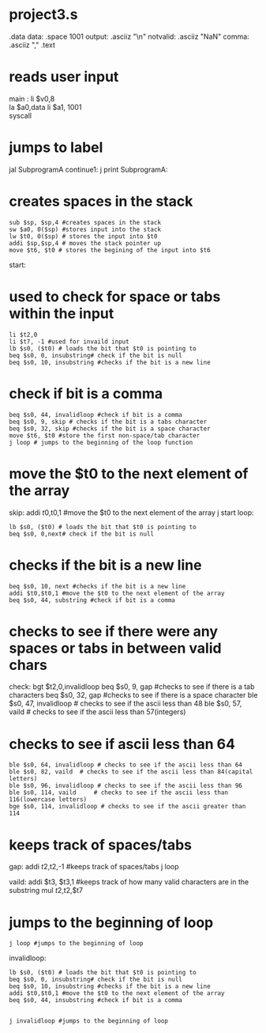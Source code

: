 # project3.s
.data
	data: .space 1001
	output: .asciiz "\n"
	notvalid: .asciiz "NaN"
	comma: .asciiz ","
.text
# reads user input
main :
	li $v0,8	
	la $a0,data	
	li $a1, 1001	
	syscall
# jumps to label 
jal SubprogramA 
continue1:
	j print 
SubprogramA:
# creates spaces in the stack
	sub $sp, $sp,4 #creates spaces in the stack
	sw $a0, 0($sp) #stores input into the stack
	lw $t0, 0($sp) # stores the input into $t0
	addi $sp,$sp,4 # moves the stack pointer up
	move $t6, $t0 # stores the begining of the input into $t6
start:
# used to check for space or tabs within the input 
	li $t2,0 
	li $t7, -1 #used for invaild input
	lb $s0, ($t0) # loads the bit that $t0 is pointing to
	beq $s0, 0, insubstring# check if the bit is null
	beq $s0, 10, insubstring #checks if the bit is a new line 
# check if bit is a comma 
	beq $s0, 44, invalidloop #check if bit is a comma
	beq $s0, 9, skip # checks if the bit is a tabs character 
	beq $s0, 32, skip #checks if the bit is a space character
	move $t6, $t0 #store the first non-space/tab character
	j loop # jumps to the beginning of the loop function
# move the $t0 to the next element of the array
skip:
	addi $t0,$t0,1 #move the $t0 to the next element of the array
	j start 
loop:
	
	
	lb $s0, ($t0) # loads the bit that $t0 is pointing to
	beq $s0, 0,next# check if the bit is null
# checks if the bit is a new line 
	beq $s0, 10, next #checks if the bit is a new line 	
	addi $t0,$t0,1 #move the $t0 to the next element of the array	
	beq $s0, 44, substring #check if bit is a comma
# checks to see if there were any spaces or tabs in between valid chars
check:
	bgt $t2,0,invalidloop 
	beq $s0, 9,  gap #checks to see if there is a tab characters
	beq $s0, 32, gap #checks to see if there is a space character
	ble $s0, 47, invalidloop # checks to see if the ascii less than 48
	ble $s0, 57, vaild # checks to see if the ascii less than 57(integers)
# checks to see if ascii less than 64
	ble $s0, 64, invalidloop # checks to see if the ascii less than 64
	ble $s0, 82, vaild	# checks to see if the ascii less than 84(capital letters)
	ble $s0, 96, invalidloop # checks to see if the ascii less than 96
	ble $s0, 114, vaild 	# checks to see if the ascii less than 116(lowercase letters)
	bge $s0, 114, invalidloop # checks to see if the ascii greater than 114

# keeps track of spaces/tabs

gap:
	addi $t2,$t2,-1 #keeps track of spaces/tabs
	j loop

vaild:
	addi $t3, $t3,1 #keeps track of how many valid characters are in the substring
	mul $t2,$t2,$t7 
# jumps to the beginning of loop
	j loop #jumps to the beginning of loop	

invalidloop:
	
	lb $s0, ($t0) # loads the bit that $t0 is pointing to
	beq $s0, 0, insubstring# check if the bit is null
	beq $s0, 10, insubstring #checks if the bit is a new line 	
	addi $t0,$t0,1 #move the $t0 to the next element of the array	
	beq $s0, 44, insubstring #check if bit is a comma
	
	
	j invalidloop #jumps to the beginning of loop
